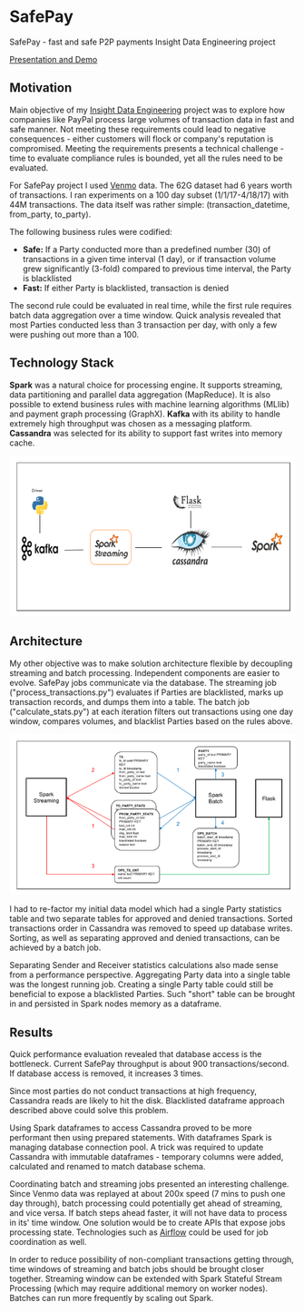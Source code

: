 # SafePay
SafePay - fast and safe P2P payments
Insight Data Engineering project

[Presentation and Demo](http://safepay.batanov.nyc)

## Motivation

Main objective of my [Insight Data Engineering](http://insightdataengineering.com/) project was to explore how companies like PayPal process large volumes of transaction data in fast and safe manner. Not meeting these requirements could lead to negative consequences - either customers will flock or company's reputation is compromised. Meeting the requirements presents a technical challenge - time to evaluate compliance rules is bounded, yet all the rules need to be evaluated.

For SafePay project I used [Venmo](https://venmo.com/) data. The 62G dataset had 6 years worth of transactions. I ran experiments on a 100 day subset (1/1/17-4/18/17) with 44M transactions. The data itself was rather simple: (transaction_datetime, from_party, to_party).

The following business rules were codified:
* **Safe:** If a Party conducted more than a predefined number (30) of transactions in a given time interval (1 day), or if transaction volume grew significantly (3-fold) compared to previous time interval, the Party is blacklisted
* **Fast:** If either Party is blacklisted, transaction is denied

The second rule could be evaluated in real time, while the first rule requires batch data aggregation over a time window. Quick analysis revealed that most Parties conducted less than 3 transaction per day, with only a few were pushing out more than a 100.

## Technology Stack

**Spark** was a natural choice for processing engine. It supports streaming, data partitioning and parallel data aggregation (MapReduce). It is also possible to extend business rules with machine learning algorithms (MLlib) and payment graph processing (GraphX). **Kafka** with its ability to handle extremely high throughput was chosen as a messaging platform. **Cassandra** was selected for its ability to support fast writes into memory cache. 

![Data pipeline](diagrams/pipeline.png)

## Architecture

My other objective was to make solution architecture flexible by decoupling streaming and batch processing. Independent components are easier to evolve. SafePay jobs communicate via the database. The streaming job ("process_transactions.py") evaluates if Parties are blacklisted, marks up transaction records, and dumps them into a table. The batch job ("calculate_stats.py") at each iteration filters out transactions using one day window, compares volumes, and blacklist Parties based on the rules above.

![Data Model](diagrams/data_flow.png)

I had to re-factor my initial data model which had a single Party statistics table and two separate tables for approved and denied transactions. Sorted transactions order in Cassandra was removed to speed up database writes. Sorting, as well as separating approved and denied transactions, can be achieved by a batch job.

 Separating Sender and Receiver statistics calculations also made sense from a performance perspective. Aggregating Party data into a single table was the longest running job. Creating a single Party table could still be beneficial to expose a blacklisted Parties. Such "short" table can be brought in and persisted in Spark nodes memory as a dataframe.

## Results

Quick performance evaluation revealed that database access is the bottleneck. Current SafePay throughput is about 900 transactions/second. If database access is removed, it increases 3 times.

Since most parties do not conduct transactions at high frequency, Cassandra reads are likely to hit the disk. Blacklisted dataframe approach described above could solve this problem.

Using Spark dataframes to access Cassandra proved to be more performant then using prepared statements. With dataframes Spark is managing database connection pool. A trick was required to update Cassandra with immutable dataframes - temporary columns were added, calculated and renamed to match database schema.

Coordinating batch and streaming jobs presented an interesting challenge. Since Venmo data was replayed at about 200x speed (7 mins to push one day through), batch processing could potentially get ahead of streaming, and vice versa. If batch steps ahead faster, it will not have data to process in its' time window. One solution would be to create APIs that expose jobs processing state. Technologies such as [Airflow](https://airflow.apache.org/) could be used for job coordination as well.

In order to reduce possibility of non-compliant transactions getting through, time windows of streaming and batch jobs should be brought closer together. Streaming window can be extended with Spark Stateful Stream Processing (which may require additional memory on worker nodes). Batches can run more frequently by scaling out Spark.
